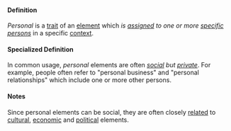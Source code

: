#### Definition

*Personal* is a [trait](https://github.com/gcassel/Modular-Organization-Terminology/blob/master/terms/trait.md) of an [element](https://github.com/gcassel/Modular-Organization-Terminology/blob/master/terms/element.md) which *is [assigned](https://github.com/gcassel/Modular-Organizing-Terminology/blob/master/terms/assign.md) to one or more [specific](https://github.com/gcassel/Modular-Organizing-Terminology/blob/master/terms/specific.md) [persons](https://github.com/gcassel/Modular-Organization-Terminology/blob/master/terms/person.md)* in a specific [context](https://github.com/gcassel/Modular-Organizing-Terminology/blob/master/terms/context.md).

#### Specialized Definition

In common usage, *personal* elements are often *[social](https://github.com/gcassel/Modular-Organizing-Terminology/blob/master/terms/social.md) but [private](https://github.com/gcassel/Modular-Organization-Terminology/blob/master/terms/private.md)*.  For example, people often refer to "personal business" and "personal relationships" which include one or more other persons.

#### Notes

Since personal elements can be social, they are often closely [related](https://github.com/gcassel/Modular-Organization-Terminology/blob/master/terms/relate.md) to [cultural](https://github.com/gcassel/Modular-Organization-Terminology/blob/master/terms/culture.md), [economic](https://github.com/gcassel/Modular-Organization-Terminology/blob/master/terms/economy.md) and [political](https://github.com/gcassel/Modular-Organization-Terminology/blob/master/terms/politics.md) elements.
